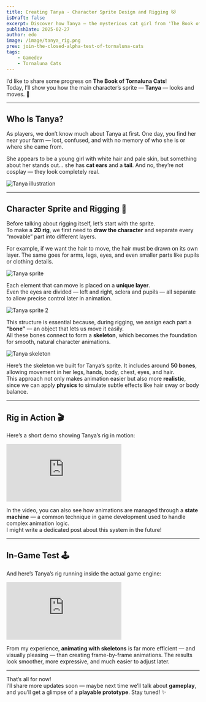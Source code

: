 ```yaml
---
title: Creating Tanya - Character Sprite Design and Rigging 🐱
isDraft: false
excerpt: Discover how Tanya — the mysterious cat girl from 'The Book of Tornaluna Cats' — was brought to life through 2D rigging in Godot. From layered sprites to digital bones, here’s how we made her move naturally. ✨
publishDate: 2025-02-27
author: edo
image: /image/tanya_rig.png
prev: join-the-closed-alpha-test-of-tornaluna-cats
tags:
    - Gamedev
    - Tornaluna Cats
---
```


I’d like to share some progress on **The Book of Tornaluna Cats**!  
Today, I’ll show you how the main character’s sprite — **Tanya** — looks and moves. 🐾

---

## Who Is Tanya?

As players, we don’t know much about Tanya at first. One day, you find her near your farm — lost, confused, and with no memory of who she is or where she came from.  

She appears to be a young girl with white hair and pale skin, but something about her stands out… she has **cat ears** and a **tail**. And no, they’re not cosplay — they look completely real.

![Tanya illustration](/image/tanya_cg_hd.png)

---

## Character Sprite and Rigging 🎨

Before talking about rigging itself, let’s start with the sprite.  
To make a **2D rig**, we first need to **draw the character** and separate every “movable” part into different layers.  

For example, if we want the hair to move, the hair must be drawn on its own layer. The same goes for arms, legs, eyes, and even smaller parts like pupils or clothing details.

![Tanya sprite](/image/tanya_sprite_screenshot.png)

Each element that can move is placed on a **unique layer**.  
Even the eyes are divided — left and right, sclera and pupils — all separate to allow precise control later in animation.

![Tanya sprite 2](/image/tanya_sprite_screenshot_2.png)

This structure is essential because, during rigging, we assign each part a **“bone”** — an object that lets us move it easily.  
All these bones connect to form a **skeleton**, which becomes the foundation for smooth, natural character animations.

![Tanya skeleton](/image/tanya_rig.png)

Here’s the skeleton we built for Tanya’s sprite. It includes around **50 bones**, allowing movement in her legs, hands, body, chest, eyes, and hair.  
This approach not only makes animation easier but also more **realistic**, since we can apply **physics** to simulate subtle effects like hair sway or body balance.

---

## Rig in Action 🎬

Here’s a short demo showing Tanya’s rig in motion:

<iframe class="yt-iframe" src="https://www.youtube.com/embed/nMLQGi499RM" title="Godot 2D rigging test." frameborder="0" allow="accelerometer; autoplay; clipboard-write; encrypted-media; gyroscope; picture-in-picture; web-share" referrerpolicy="strict-origin-when-cross-origin" allowfullscreen></iframe>

In the video, you can also see how animations are managed through a **state machine** — a common technique in game development used to handle complex animation logic.  
I might write a dedicated post about this system in the future!

---

## In-Game Test 🕹️

And here’s Tanya’s rig running inside the actual game engine:

<iframe class="yt-iframe" src="https://www.youtube.com/embed/1KM1vSrWUa8" title="Tanya in-game animation test." frameborder="0" allow="accelerometer; autoplay; clipboard-write; encrypted-media; gyroscope; picture-in-picture; web-share" referrerpolicy="strict-origin-when-cross-origin" allowfullscreen></iframe>

From my experience, **animating with skeletons** is far more efficient — and visually pleasing — than creating frame-by-frame animations. The results look smoother, more expressive, and much easier to adjust later.

---

That’s all for now!  
I’ll share more updates soon — maybe next time we’ll talk about **gameplay**, and you’ll get a glimpse of a **playable prototype**. Stay tuned! ✨
